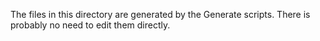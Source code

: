 The files in this directory are generated by the Generate scripts.
There is probably no need to edit them directly.
